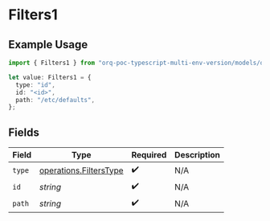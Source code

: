 # Filters1

## Example Usage

```typescript
import { Filters1 } from "orq-poc-typescript-multi-env-version/models/operations";

let value: Filters1 = {
  type: "id",
  id: "<id>",
  path: "/etc/defaults",
};
```

## Fields

| Field                                                            | Type                                                             | Required                                                         | Description                                                      |
| ---------------------------------------------------------------- | ---------------------------------------------------------------- | ---------------------------------------------------------------- | ---------------------------------------------------------------- |
| `type`                                                           | [operations.FiltersType](../../models/operations/filterstype.md) | :heavy_check_mark:                                               | N/A                                                              |
| `id`                                                             | *string*                                                         | :heavy_check_mark:                                               | N/A                                                              |
| `path`                                                           | *string*                                                         | :heavy_check_mark:                                               | N/A                                                              |